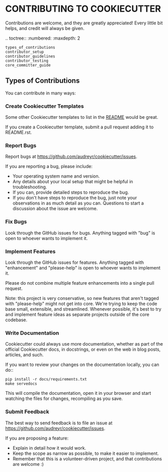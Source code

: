 # CONTRIBUTING TO COOKIECUTTER

Contributions are welcome, and they are greatly appreciated! Every
little bit helps, and credit will always be given. 


.. toctree::
   :numbered:
    :maxdepth: 2
    
    types_of_contributions
    contributor_setup
    contributor_guidelines
    contributor_testing
    core_committer_guide


## Types of Contributions

You can contribute in many ways:

### Create Cookiecutter Templates

Some other Cookiecutter templates to list in the [README](README.md) would
be great.

If you create a Cookiecutter template, submit a pull request adding it to
README.rst.

### Report Bugs

Report bugs at https://github.com/audreyr/cookiecutter/issues.

If you are reporting a bug, please include:

- Your operating system name and version.
- Any details about your local setup that might be helpful in troubleshooting.
- If you can, provide detailed steps to reproduce the bug.
- If you don't have steps to reproduce the bug, just note your observations in
  as much detail as you can. Questions to start a discussion about the issue
  are welcome.

### Fix Bugs

Look through the GitHub issues for bugs. Anything tagged with "bug"
is open to whoever wants to implement it.

### Implement Features

Look through the GitHub issues for features. Anything tagged with "enhancement"
and "please-help" is open to whoever wants to implement it.

Please do not combine multiple feature enhancements into a single pull request.

Note: this project is very conservative, so new features that aren't tagged
with "please-help" might not get into core. We're trying to keep the code base
small, extensible, and streamlined. Whenever possible, it's best to try and
implement feature ideas as separate projects outside of the core codebase.

### Write Documentation

Cookiecutter could always use more documentation, whether as part of the
official Cookiecutter docs, in docstrings, or even on the web in blog posts,
articles, and such.

If you want to review your changes on the documentation locally, you can do::

    pip install -r docs/requirements.txt
    make servedocs

This will compile the documentation, open it in your browser and start
watching the files for changes, recompiling as you save.

### Submit Feedback

The best way to send feedback is to file an issue at
https://github.com/audreyr/cookiecutter/issues.

If you are proposing a feature:

* Explain in detail how it would work.
* Keep the scope as narrow as possible, to make it easier to implement.
* Remember that this is a volunteer-driven project, and that contributions
  are welcome :)